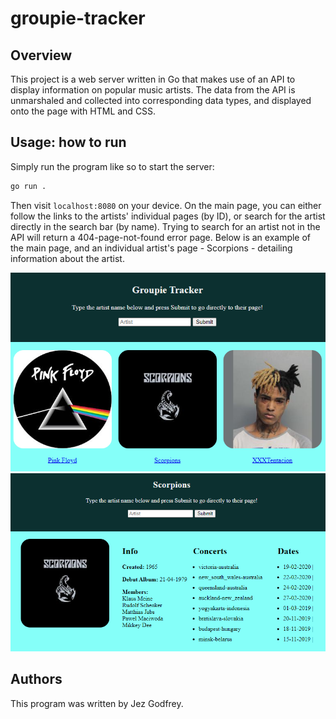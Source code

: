 # groupie-tracker

## Overview

This project is a web server written in Go that makes use of an API to display information on popular music artists. The data from the API is unmarshaled and collected into corresponding data types, and displayed onto the page with HTML and CSS.

## Usage: how to run

Simply run the program like so to start the server:

```sh
go run .
```

Then visit `localhost:8080` on your device. On the main page, you can either follow the links to the artists' individual pages (by ID), or search for the artist directly in the search bar (by name). Trying to search for an artist not in the API will return a 404-page-not-found error page. Below is an example of the main page, and an individual artist's page - Scorpions - detailing information about the artist.


![IndexPage](/IndexPage.PNG?raw=true "Index Page")
![ScorpionsPage](/Scorpions.PNG?raw=true "Scorpions Page")

## Authors

This program was written by Jez Godfrey.

